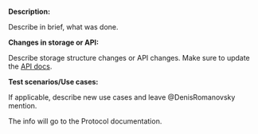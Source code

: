 **Description:**

Describe in brief, what was done.

**Changes in storage or API:**

Describe storage structure changes or API changes. Make sure to update the [API docs](https://minterestfinance.atlassian.net/wiki/spaces/MINTEREST/pages/134807557/Minterest+API).

**Test scenarios/Use cases:**

If applicable, describe new use cases and leave @DenisRomanovsky  mention. 

The info will go to the Protocol documentation.

